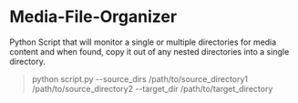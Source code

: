 # Media-File-Organizer
Python Script that will monitor a single or multiple directories for media content and when found, copy it out of any nested directories into a single directory.

>python script.py --source_dirs /path/to/source_directory1 /path/to/source_directory2 --target_dir /path/to/target_directory

